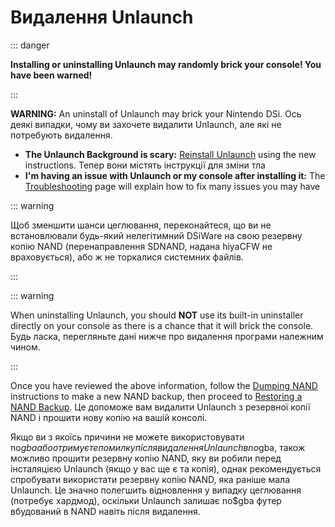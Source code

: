 # Видалення Unlaunch

::: danger

**Installing or uninstalling Unlaunch may randomly brick your console! You have been warned!**

:::

**WARNING:** An uninstall of Unlaunch may brick your Nintendo DSi. Ось деякі випадки, чому ви захочете видалити Unlaunch, але які не потребують видалення.

- **The Unlaunch Background is scary:** [Reinstall Unlaunch](installing-unlaunch.html) using the new instructions. Тепер вони містять інструкції для зміни тла
- **I'm having an issue with Unlaunch or my console after installing it:** The [Troubleshooting](troubleshooting.html#unlaunch) page will explain how to fix many issues you may have

::: warning

Щоб зменшити шанси цеглювання, переконайтеся, що ви не встановлювали будь-який нелегітимний DSiWare на свою резервну копію NAND (перенаправлення SDNAND, надана hiyaCFW не враховується), або ж не торкалися системних файлів.

:::

::: warning

When uninstalling Unlaunch, you should **NOT** use its built-in uninstaller directly on your console as there is a chance that it will brick the console. Будь ласка, перегляньте дані нижче про видалення програми належним чином.

:::

Once you have reviewed the above information, follow the [Dumping NAND](dumping-nand.html) instructions to make a new NAND backup, then proceed to [Restoring a NAND Backup](restoring-nand.html). Це допоможе вам видалити Unlaunch з резервної копії NAND і прошити нову копію на вашій консолі.

Якщо ви з якоїсь причини не можете використовувати no$gba або отримуєте помилку після видалення Unlaunch в no$gba, також можливо прошити резервну копію NAND, яку ви робили перед інсталяцією Unlaunch (якщо у вас ще є та копія), однак рекомендується спробувати використати резервну копію NAND, яка раніше мала Unlaunch. Це значно полегшить відновлення у випадку цеглювання (потребує хардмод), оскільки Unlaunch залишає no$gba футер вбудований в NAND навіть після видалення.
